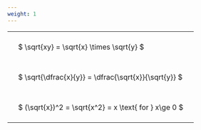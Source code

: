 ```yaml
---
weight: 1
---
```


<style type="text/css">
#T_aec33 th.col_heading {
  text-align: left;
  font-size: 1em;
}
#T_aec33 td {
  text-align: left;
  font-size: 1em;
  padding: 1.5em;
}
</style>
<table id="T_aec33">
  <thead>
  </thead>
  <tbody>
    <tr>
      <td id="T_aec33_row0_col0" class="data row0 col0" >$ \sqrt{xy} = \sqrt{x} \times \sqrt{y} $</td>
    </tr>
    <tr>
      <td id="T_aec33_row1_col0" class="data row1 col0" >$ \sqrt{\dfrac{x}{y}} = \dfrac{\sqrt{x}}{\sqrt{y}} $</td>
    </tr>
    <tr>
      <td id="T_aec33_row2_col0" class="data row2 col0" >$ (\sqrt{x})^2 = \sqrt{x^2} = x \text{ for } x\ge 0 $</td>
    </tr>
  </tbody>
</table>
